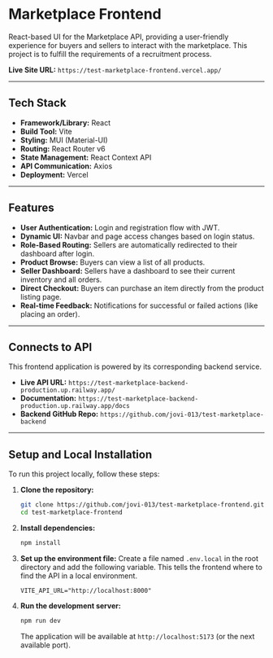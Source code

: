 # Marketplace Frontend

React-based UI for the Marketplace API, providing a user-friendly experience for buyers and sellers to interact with the marketplace. This project is to fulfill the requirements of a recruitment process.

**Live Site URL:** `https://test-marketplace-frontend.vercel.app/`

---

## Tech Stack

* **Framework/Library:** React
* **Build Tool:** Vite
* **Styling:** MUI (Material-UI)
* **Routing:** React Router v6
* **State Management:** React Context API
* **API Communication:** Axios
* **Deployment:** Vercel

---

## Features

-   **User Authentication:** Login and registration flow with JWT.
-   **Dynamic UI:** Navbar and page access changes based on login status.
-   **Role-Based Routing:** Sellers are automatically redirected to their dashboard after login.
-   **Product Browse:** Buyers can view a list of all products.
-   **Seller Dashboard:** Sellers have a dashboard to see their current inventory and all orders.
-   **Direct Checkout:** Buyers can purchase an item directly from the product listing page.
-   **Real-time Feedback:** Notifications for successful or failed actions (like placing an order).

---

## Connects to API

This frontend application is powered by its corresponding backend service.

* **Live API URL:** `https://test-marketplace-backend-production.up.railway.app/`
* **Documentation:** `https://test-marketplace-backend-production.up.railway.app/docs`
* **Backend GitHub Repo:** `https://github.com/jovi-013/test-marketplace-backend`

---

## Setup and Local Installation

To run this project locally, follow these steps:

1.  **Clone the repository:**
    ```bash
    git clone https://github.com/jovi-013/test-marketplace-frontend.git
    cd test-marketplace-frontend
    ```

2.  **Install dependencies:**
    ```bash
    npm install
    ```

3.  **Set up the environment file:**
    Create a file named `.env.local` in the root directory and add the following variable. This tells the frontend where to find the API in a local environment.
    
    ```.env.local
    VITE_API_URL="http://localhost:8000"
    ```

4.  **Run the development server:**
    ```bash
    npm run dev
    ```
    The application will be available at `http://localhost:5173` (or the next available port).